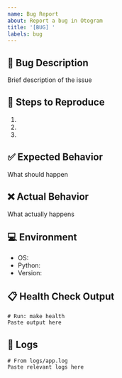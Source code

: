 ```yaml
---
name: Bug Report
about: Report a bug in Otogram
title: '[BUG] '
labels: bug
---
```


## 🐛 Bug Description
Brief description of the issue

## 🔁 Steps to Reproduce
1. 
2. 
3. 

## ✅ Expected Behavior
What should happen

## ❌ Actual Behavior
What actually happens

## 💻 Environment
- OS: 
- Python: 
- Version: 

## 📋 Health Check Output
```
# Run: make health
Paste output here
```

## 📄 Logs
```
# From logs/app.log
Paste relevant logs here
```